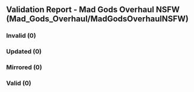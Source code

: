 ## Validation Report - Mad Gods Overhaul NSFW (Mad_Gods_Overhaul/MadGodsOverhaulNSFW)


### Invalid (0)
### Updated (0)
### Mirrored (0)
### Valid (0)
